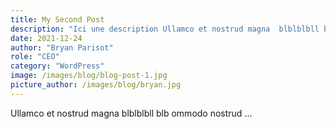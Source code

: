 ```yaml
---
title: My Second Post
description: "Ici une description Ullamco et nostrud magna  blblblbll blb ommodo nostrud"
date: 2021-12-24
author: "Bryan Parisot"
role: "CEO"
category: "WordPress"
image: /images/blog/blog-post-1.jpg
picture_author: /images/blog/bryan.jpg
---
```


Ullamco et nostrud magna  blblblbll blb ommodo nostrud ...